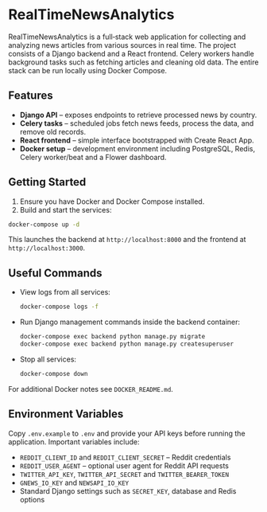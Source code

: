 # RealTimeNewsAnalytics

RealTimeNewsAnalytics is a full‑stack web application for collecting and analyzing news articles from various sources in real time. The project consists of a Django backend and a React frontend. Celery workers handle background tasks such as fetching articles and cleaning old data. The entire stack can be run locally using Docker Compose.

## Features

- **Django API** – exposes endpoints to retrieve processed news by country.
- **Celery tasks** – scheduled jobs fetch news feeds, process the data, and remove old records.
- **React frontend** – simple interface bootstrapped with Create React App.
- **Docker setup** – development environment including PostgreSQL, Redis, Celery worker/beat and a Flower dashboard.

## Getting Started

1. Ensure you have Docker and Docker Compose installed.
2. Build and start the services:

```bash
docker-compose up -d
```

This launches the backend at `http://localhost:8000` and the frontend at `http://localhost:3000`.

## Useful Commands

- View logs from all services:
  ```bash
  docker-compose logs -f
  ```
- Run Django management commands inside the backend container:
  ```bash
  docker-compose exec backend python manage.py migrate
  docker-compose exec backend python manage.py createsuperuser
  ```
- Stop all services:
  ```bash
  docker-compose down
  ```

For additional Docker notes see `DOCKER_README.md`.

## Environment Variables

Copy `.env.example` to `.env` and provide your API keys before running the
application. Important variables include:

- `REDDIT_CLIENT_ID` and `REDDIT_CLIENT_SECRET` – Reddit credentials
- `REDDIT_USER_AGENT` – optional user agent for Reddit API requests
- `TWITTER_API_KEY`, `TWITTER_API_SECRET` and `TWITTER_BEARER_TOKEN`
- `GNEWS_IO_KEY` and `NEWSAPI_IO_KEY`
- Standard Django settings such as `SECRET_KEY`, database and Redis options

